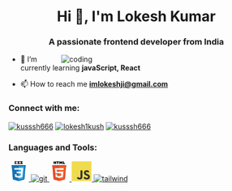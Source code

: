 <h1 align="center">Hi 👋, I'm Lokesh Kumar</h1>
<h3 align="center">A passionate frontend developer from India</h3>
<img align="right" alt="coding" width="400" src="https://static.wixstatic.com/media/d483ae_b8bf1b67394c44e08df63e3015628278~mv2.png/v1/fill/w_980,h_735,al_c,q_90,usm_0.66_1.00_0.01,enc_auto/d483ae_b8bf1b67394c44e08df63e3015628278~mv2.png"></img>

- 🌱 I’m currently learning **javaScript, React**

- 📫 How to reach me **imlokeshji@gmail.com**

<h3 align="left">Connect with me:</h3>
<p align="left">
<a href="https://twitter.com/kusssh666" target="blank"><img align="center" src="https://raw.githubusercontent.com/rahuldkjain/github-profile-readme-generator/master/src/images/icons/Social/twitter.svg" alt="kusssh666" height="30" width="40" /></a>
<a href="https://linkedin.com/in/lokesh1kush" target="blank"><img align="center" src="https://raw.githubusercontent.com/rahuldkjain/github-profile-readme-generator/master/src/images/icons/Social/linked-in-alt.svg" alt="lokesh1kush" height="30" width="40" /></a>
<a href="https://instagram.com/kusssh666" target="blank"><img align="center" src="https://raw.githubusercontent.com/rahuldkjain/github-profile-readme-generator/master/src/images/icons/Social/instagram.svg" alt="kusssh666" height="30" width="40" /></a>
</p>

<h3 align="left">Languages and Tools:</h3>
<p align="left"> <a href="https://www.w3schools.com/css/" target="_blank" rel="noreferrer"> <img src="https://raw.githubusercontent.com/devicons/devicon/master/icons/css3/css3-original-wordmark.svg" alt="css3" width="40" height="40"/> </a> <a href="https://git-scm.com/" target="_blank" rel="noreferrer"> <img src="https://www.vectorlogo.zone/logos/git-scm/git-scm-icon.svg" alt="git" width="40" height="40"/> </a> <a href="https://www.w3.org/html/" target="_blank" rel="noreferrer"> <img src="https://raw.githubusercontent.com/devicons/devicon/master/icons/html5/html5-original-wordmark.svg" alt="html5" width="40" height="40"/> </a> <a href="https://developer.mozilla.org/en-US/docs/Web/JavaScript" target="_blank" rel="noreferrer"> <img src="https://raw.githubusercontent.com/devicons/devicon/master/icons/javascript/javascript-original.svg" alt="javascript" width="40" height="40"/> </a> <a href="https://tailwindcss.com/" target="_blank" rel="noreferrer"> <img src="https://www.vectorlogo.zone/logos/tailwindcss/tailwindcss-icon.svg" alt="tailwind" width="40" height="40"/> </a> </p>
